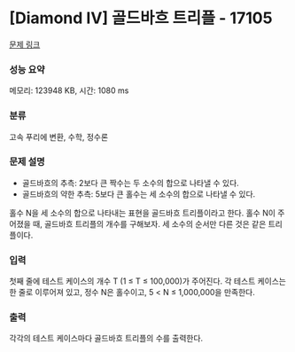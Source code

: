 # [Diamond IV] 골드바흐 트리플 - 17105 

[문제 링크](https://www.acmicpc.net/problem/17105) 

### 성능 요약

메모리: 123948 KB, 시간: 1080 ms

### 분류

고속 푸리에 변환, 수학, 정수론

### 문제 설명

<ul>
	<li>골드바흐의 추측: 2보다 큰 짝수는 두 소수의 합으로 나타낼 수 있다.</li>
	<li>골드바흐의 약한 추측: 5보다 큰 홀수는 세 소수의 합으로 나타낼 수 있다.</li>
</ul>

<p>홀수 N을 세 소수의 합으로 나타내는 표현을 골드바흐 트리플이라고 한다. 홀수 N이 주어졌을 때, 골드바흐 트리플의 개수를 구해보자. 세 소수의 순서만 다른 것은 같은 트리플이다.</p>

### 입력 

 <p>첫째 줄에 테스트 케이스의 개수 T (1 ≤ T ≤ 100,000)가 주어진다. 각 테스트 케이스는 한 줄로 이루어져 있고, 정수 N은 홀수이고, 5 < N ≤ 1,000,000을 만족한다.</p>

### 출력 

 <p>각각의 테스트 케이스마다 골드바흐 트리플의 수를 출력한다.</p>

